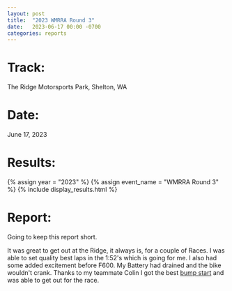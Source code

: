 ```yaml
---
layout: post
title:  "2023 WMRRA Round 3"
date:   2023-06-17 00:00 -0700
categories: reports
---
```



# Track:
The Ridge Motorsports Park, Shelton, WA

# Date:
June 17, 2023

# Results:
{% assign year = "2023" %}
{% assign event_name = "WMRRA Round 3" %}
{% include display_results.html %}

# Report:

Going to keep this report short.

It was great to get out at the Ridge, it always is, for a couple of Races. I
was able to set quality best laps in the 1:52's which is going for me. I also
had some added excitement before F600. My Battery had drained and the bike
wouldn't crank. Thanks to my teammate Colin I got the best [bump start](https://www.youtube.com/watch?v=iVbDeqbdWt8) and was able to get out for the race.
